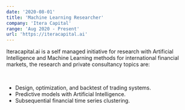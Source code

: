 ```yaml
---
date: '2020-08-01'
title: 'Machine Learning Researcher'
company: 'Itera Capital'
range: 'Aug 2020 - Present'
url: 'https://iteracapital.ai'
---
```


Iteracapital.ai is a self managed initiative for research with Artificial Intelligence and Machine Learning
 methods for international financial markets, the research and private consultancy topics are:

<br>

- Design, optimization, and backtest of trading systems.
- Predictive models with Artificial Intelligence.
- Subsequential financial time series clustering.
